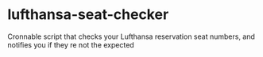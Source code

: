 # lufthansa-seat-checker
Cronnable script that checks your Lufthansa reservation seat numbers, and notifies you if they re not the expected

